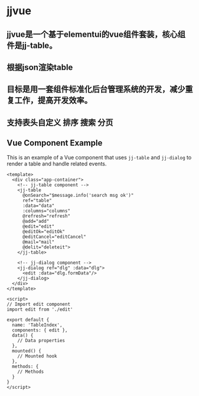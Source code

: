 # jjvue
## jjvue是一个基于elementui的vue组件套装，核心组件是jj-table。
## 根据json渲染table
## 目标是用一套组件标准化后台管理系统的开发，减少重复工作，提高开发效率。
## 支持表头自定义 排序 搜索 分页


## Vue Component Example

This is an example of a Vue component that uses `jj-table` and `jj-dialog` to render a table and handle related events.

```vue
<template>
  <div class="app-container">
    <!-- jj-table component -->
    <jj-table
      @onSearch="$message.info('search msg ok')"
      ref="table"
      :data="data"
      :columns="columns"
      @refresh="refresh"
      @add="add"
      @edit="edit"
      @editOk="editOk"
      @editCancel="editCancel"
      @mail="mail"
      @delit="deleteit">
    </jj-table>

    <!-- jj-dialog component -->
    <jj-dialog ref="dlg" :data="dlg">
      <edit :data="dlg.formData"/>
    </jj-dialog>
  </div>
</template>

<script>
// Import edit component
import edit from './edit'

export default {
  name: 'TableIndex',
  components: { edit },
  data() {
    // Data properties
  },
  mounted() {
    // Mounted hook
  },
  methods: {
    // Methods
  }
}
</script>
